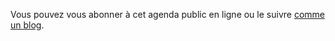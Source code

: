Vous pouvez vous abonner à cet agenda public en ligne ou le suivre
[comme un blog](https://entrepreneur-interet-general.github.io/open-agenda-eig2018/).
